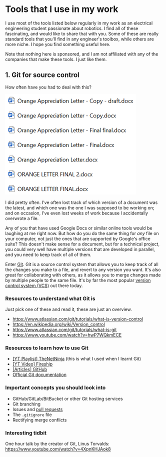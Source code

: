 #   Tools that I use in my work

I use most of the tools listed below regularly in my work as an electrical engineering student passionate about robotics. I find all of these fascinating, and would like to share that with you. Some of these are really standard tools that you'll find in any engineer's toolbox, while others are more niche. I hope you find something useful here.

Note that nothing here is sponsored, and I am not affiliated with any of the companies that make these tools. I just like them.

## 1.   Git for source control
How often have you had to deal with this?

![Badly named Word documents](assets/1-bad-naming.png)

I did pretty often. I've often lost track of which version of a document was the latest, and which one was the one I was supposed to be working on; and on occasion, I've even lost weeks of work because I accidentally overwrote a file.

Any of you that have used Google Docs or similar online tools would be laughing at me right now. But how do you do the same thing for *any* file on your computer, not just the ones that are supported by Google's office suite? This doesn't make sense for a document, but for a technical project, you could very well have multiple versions that are developed in parallel, and you need to keep track of all of them.

Enter [Git](https://git-scm.com/). Git is a source control system that allows you to keep track of all the changes you make to a file, and revert to any version you want. It's also great for collaborating with others, as it allows you to merge changes made by multiple people to the same file. It's by far the most popular [version control system (VCS)](https://about.gitlab.com/topics/version-control/) out there today.

### Resources to understand what Git is
Just pick one of these and read it, these are just an overview.
*   https://www.atlassian.com/git/tutorials/what-is-version-control
*   https://en.wikipedia.org/wiki/Version_control
*   https://www.atlassian.com/git/tutorials/what-is-git
*   https://www.youtube.com/watch?v=hwP7WQkmECE

### Resources to learn how to use Git
*   [\[YT Playlist\] TheNetNinja](https://youtube.com/playlist?list=PL4cUxeGkcC9goXbgTDQ0n_4TBzOO0ocPR) (this is what I used when I learnt Git)
*   [\[YT Video\] Fireship](https://www.youtube.com/watch?v=HkdAHXoRtos)
*   [\[Articles\] GitHub](https://docs.github.com/en/github/getting-started-with-github)
*   [Official Git documentation](https://git-scm.com/docs/gittutorial)

### Important concepts you should look into
*   GitHub/GitLab/BitBucket or other Git hosting services
*   Git branching
*   Issues and [pull requests](https://www.youtube.com/watch?v=HkdAHXoRtos)
*   The `.gitignore` file
*   Rectifying merge conflicts

### Interesting tidbit
One hour talk by the creator of Git, Linus Torvalds: https://www.youtube.com/watch?v=4XpnKHJAok8